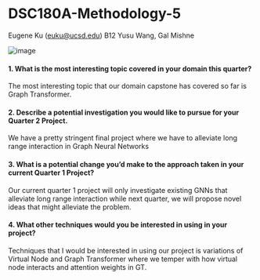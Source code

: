 # DSC180A-Methodology-5
Eugene Ku (euku@ucsd.edu)
B12 Yusu Wang, Gal Mishne

![image](https://github.com/Eugene29/MA5/assets/52263376/7ac4726b-5965-4ef1-a1b5-17988668683b)

#### 1. What is the most interesting topic covered in your domain this quarter?
The most interesting topic that our domain capstone has covered so far is Graph Transformer.
#### 2. Describe a potential investigation you would like to pursue for your Quarter 2 Project.
We have a pretty stringent final project where we have to alleviate long range interaction in Graph Neural Networks
#### 3. What is a potential change you’d make to the approach taken in your current Quarter 1 Project?
Our current quarter 1 project will only investigate existing GNNs that alleviate long range interaction while next quarter, we will propose novel ideas that might alleviate the problem.
#### 4. What other techniques would you be interested in using in your project?
Techniques that I would be interested in using our project is variations of Virtual Node and Graph Transformer where we temper with how virtual node interacts and attention weights in GT.
